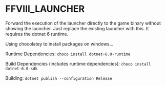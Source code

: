 # FFVIII_LAUNCHER
Forward the execution of the launcher directly to the game binary without showing the launcher.  Just replace the existing launcher with this.  It requires the dotnet 6 runtime.


Using chocolatey to install packages on windows...

Runtime Dependencies:
`choco install dotnet-6.0-runtime`

Build Dependencies (includes runtime dependencies):
`choco install dotnet-6.0-sdk`

Building:
`dotnet publish --configuration Release`
